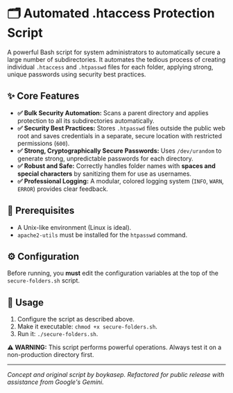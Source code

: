# 🗂️ Automated .htaccess Protection Script

A powerful Bash script for system administrators to automatically secure a large number of subdirectories. It automates the tedious process of creating individual `.htaccess` and `.htpasswd` files for each folder, applying strong, unique passwords using security best practices.

## ✨ Core Features

-   **✅ Bulk Security Automation:** Scans a parent directory and applies protection to all its subdirectories automatically.
-   **✅ Security Best Practices:** Stores `.htpasswd` files outside the public web root and saves credentials in a separate, secure location with restricted permissions (`600`).
-   **✅ Strong, Cryptographically Secure Passwords:** Uses `/dev/urandom` to generate strong, unpredictable passwords for each directory.
-   **✅ Robust and Safe:** Correctly handles folder names with **spaces and special characters** by sanitizing them for use as usernames.
-   **✅ Professional Logging:** A modular, colored logging system (`INFO`, `WARN`, `ERROR`) provides clear feedback.

## 🔧 Prerequisites

-   A Unix-like environment (Linux is ideal).
-   `apache2-utils` must be installed for the `htpasswd` command.

## ⚙️ Configuration

Before running, you **must** edit the configuration variables at the top of the `secure-folders.sh` script.

## 🚀 Usage

1.  Configure the script as described above.
2.  Make it executable: `chmod +x secure-folders.sh`.
3.  Run it: `./secure-folders.sh`.

**⚠️ WARNING:** This script performs powerful operations. Always test it on a non-production directory first.

---
*Concept and original script by boykasep. Refactored for public release with assistance from Google's Gemini.*
